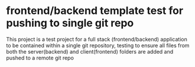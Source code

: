 # frontend/backend template test for pushing to single git repo

This project is a test project for a full stack (frontend/backend) application to be contained within a single git repository, testing to ensure all files from both the server(backend) and client(frontend) folders are added and pushed to a remote git repo

